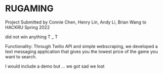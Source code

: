 # RUGAMING

Project Submitted by Connie Chen, Henry Lin, Andy Li, Brian Wang to HACKRU Spring 2022 

did not win anything    T _ T 



Functionality: Through Twilio API and simple webscraping, we developed a text messaging application that gives you the lowest price of the game you want to search. 


I would include a demo but ... we got sad we lost 
